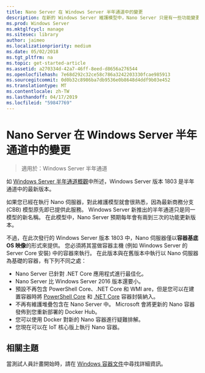 ```yaml
---
title: Nano Server 在 Windows Server 半年通道中的變更
description: 在新的 Windows Server 維護模型中，Nano Server 只是有一些功能變更的容器作業系統。
ms.prod: Windows Server
ms.mktglfcycl: manage
ms.sitesec: library
author: jaimeo
ms.localizationpriority: medium
ms.date: 05/02/2018
ms.tgt_pltfrm: na
ms.topic: get-started-article
ms.assetid: a270334d-42a7-46ff-8eed-d8656a276544
ms.openlocfilehash: 7e68d292c32ce58c786a3242203330fcae985913
ms.sourcegitcommit: 0d0b32c8986ba7db9536e0b8648d4ddf9b03e452
ms.translationtype: MT
ms.contentlocale: zh-TW
ms.lasthandoff: 04/17/2019
ms.locfileid: "59847769"
---
```

# <a name="changes-to-nano-server-in-windows-server-semi-annual-channel"></a>Nano Server 在 Windows Server 半年通道中的變更

>適用於：Windows Server 半年通道


如 [Windows Server 半年通道概觀](semi-annual-channel-overview.md)中所述，Windows Server 版本 1803 是半年通道中的最新版本。

如果您已經在執行 Nano 伺服器，對此維護模型就會很熟悉，因為最新商務分支 (CBB) 模型原先即已提供此服務。 Windows Server 新推出的半年通道只是同一模型的新名稱。 在此模型中，Nano Server 預期每年會有兩到三次的功能更新版本。

不過，在此次發行的 Windows Server 版本 1803 中，Nano 伺服器僅以**容器基底 OS 映像**的形式來提供。 您必須將其當做容器主機 (例如 Windows Server 的 Server Core 安裝) 中的容器來執行。 在此版本與在舊版本中執行以 Nano 伺服器 為基礎的容器，有下列不同之處：

- Nano Server 已針對 .NET Core 應用程式進行最佳化。
- Nano Server 比 Windows Server 2016 版本還要小。
- 預設不再包含 PowerShell Core、.NET Core 和 WMI are，但是您可以在建置容器時將 [PowerShell Core](https://hub.docker.com/r/microsoft/powershell/) 和 [.NET Core](https://hub.docker.com/r/microsoft/dotnet/) 容器封裝納入。
- 不再有維護堆疊包含在 Nano Server 中。 Microsoft 會將更新的 Nano 容器發佈到您重新部署的 Docker Hub。
- 您可以使用 Docker 對新的 Nano 容器進行疑難排解。
- 您現在可以在 IoT 核心版上執行 Nano 容器。

## <a name="related-topics"></a>相關主題
當測試人員計畫開始時，請在 [Windows 容器文件](http://aka.ms/windowscontainers)中尋找詳細資訊。
